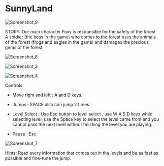 # SunnyLand

![Screenshot_9](https://user-images.githubusercontent.com/130579265/235553380-f70dba74-4de2-44eb-bcc4-2558dcec276d.png)

STORY:
Our main character Foxy is responsible for the safety of the forest. A soldier (the boss in the game)  who comes to the forest uses the animals of the forest (frogs and eagles in the game)  and damages the precious gems of the forest.

![Screenshot_8](https://user-images.githubusercontent.com/130579265/235553503-c102bdd9-1529-4ac5-8ac8-8596ef239495.png)


![Screenshot_3](https://user-images.githubusercontent.com/130579265/235553295-06b55afc-6d3b-4351-a04b-0c0f639a9c0b.png)

![Screenshot_4](https://user-images.githubusercontent.com/130579265/235553318-2f2248dc-3151-4b9f-9083-af62a6bb95a5.png)




Controls:
- Move right and left :  A and D keys.

- Jumps :  SPACE also can jump 2 times.

- Level Select : Use Esc button to level select , use W A S D keys while selecting level,  use the Space key to select the level came from  and  you cannot pass the next level without finishing the level you are playing.

- Pause :  Esc

![Screenshot_7](https://user-images.githubusercontent.com/130579265/235553339-55224af0-992b-4cae-9f73-cb51d3543637.png)




Hints:
Read every information that comes out in the levels and be as fast as possible and fine-tune the jump.
